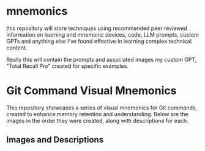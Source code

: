 # mnemonics

this repository will store techniques using recommended peer reviewed information on learning and mnemonic devices,  code, LLM prompts, custom GPTs and anything else I've found effective in learning complex technical content.  

Really this will contain the prompts and associated images my custom GPT, "Total Recall Pro" created for specific examples.


# Git Command Visual Mnemonics

This repository showcases a series of visual mnemonics for Git commands, created to enhance memory retention and understanding. Below are the images in the order they were created, along with descriptions for each.

## Images and Descriptions


